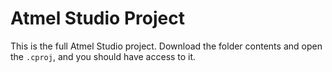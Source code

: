# Atmel Studio Project

This is the full Atmel Studio project. Download the folder contents and open the `.cproj`, and you should have access to it.